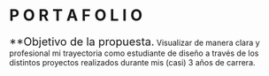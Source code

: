 # P O R T A F O L I O
<span style="font-size: 20px;">**Objetivo de la propuesta.</span>
Visualizar de manera clara y profesional mi trayectoria como estudiante de diseño a través de los distintos proyectos realizados durante mis (casi) 3 años de carrera.




